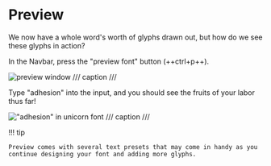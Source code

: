 # Preview

We now have a whole word's worth of glyphs drawn out, but how do we see these
glyphs in action?

In the Navbar, press the "preview font" button (++ctrl+p++).

![preview window](assets/preview.png)
/// caption
///

Type "adhesion" into the input, and you should see the fruits of your labor
thus far!

!["adhesion" in unicorn font](assets/unicorn-adhesion.png)
/// caption
///

!!! tip

    Preview comes with several text presets that may come in handy as you
    continue designing your font and adding more glyphs.
